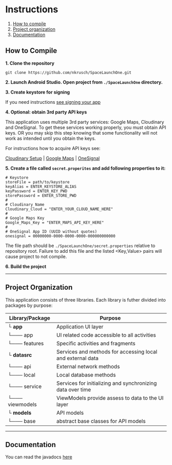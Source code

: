 # Instructions

1. [How to compile](#how-to-compile)
2. [Project organization](#project-organization)
3. [Documentation](#documentation)

## How to Compile

**1. Clone the repository**

```
git clone https://github.com/nkrusch/SpaceLaunchOne.git
```

**2. Launch Android Studio. Open project from `./SpaceLaunchOne` directory.**

**3. Create keystore for signing** 

If you need instructions [see signing your app](https://developer.android.com/studio/publish/app-signing)

**4. Optional: obtain 3rd party API keys** 

This application uses multiple 3rd party services: Google Maps, Cloudinary and OneSignal. 
To get these services working properly, you must obtain API keys. OR you may skip this
step knowing that some functionality will not work as intended until you obtain the keys.

For instructions how to acquire API keys see: 

[Cloudinary Setup](https://cloudinary.com/documentation/android_integration#setup) | 
[Google Maps](https://developers.google.com/maps/documentation/android-sdk/start) |
[OneSignal](https://documentation.onesignal.com/docs/android-sdk-setup)

**5. Create a file called `secret.properites` and add following properties to it:**

```
# Keystore
storeFile = path/to/keystore
keyAlias = ENTER_KEYSTORE_ALIAS
keyPassword = ENTER_KEY_PWD
storePassword = ENTER_STORE_PWD
#
# Cloudinary Name
Cloudinary_Cloud = "ENTER_YOUR_CLOUD_NAME_HERE"
#
# Google Maps Key
Google_Maps_Key = "ENTER_MAPS_API_KEY_HERE"
#
# OneSignal App ID (UUID without quotes)
onesignal = 00000000-0000-0000-0000-000000000000
```   

The file path should be `./SpaceLaunchOne/secret.properties` relative to repository root. 
Failure to add this file and the listed <Key,Value> pairs will cause project to not compile.

**6. Build the project**

-----

## Project Organization

This application consists of three libraries. Each library is futher divided into packages by purpose:

Library/Package | Purpose
--- | ---
└ **app** | Application UI layer
└─── app | UI related code accessible to all activities
└─── features | Specific activities and fragments
└ **datasrc** | Services and methods for accessing local and external data
└─── api | External network methods
└─── local | Local database methods
└─── service | Services for initializing and synchronizing data over time
└─── viewmodels | ViewModels provide assess to data to the UI layer
└ **models** | API models
└─── base | abstract base classes for API models

-----

## Documentation

You can read the javadocs [here](https://nkrusch.github.io/SpaceLaunchOne/index.html)
